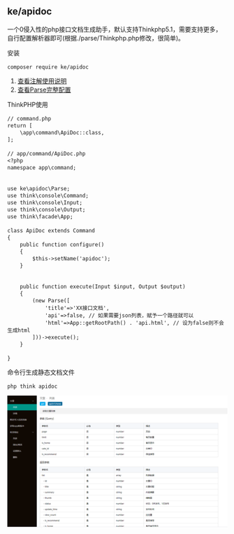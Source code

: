 ## ke/apidoc

一个0侵入性的php接口文档生成助手，默认支持Thinkphp5.1，需要支持更多，自行配置解析器即可(根据./parse/Thinkphp.php修改，很简单)。

安装

```
composer require ke/apidoc
```

1. [查看注解使用说明](./docs/README.md)
2. [查看Parse完整配置](./docs/parse.md)

ThinkPHP使用

```
// command.php
return [
    \app\command\ApiDoc::class,
];

// app/command/ApiDoc.php
<?php
namespace app\command;


use ke\apidoc\Parse;
use think\console\Command;
use think\console\Input;
use think\console\Output;
use think\facade\App;

class ApiDoc extends Command
{
    public function configure()
    {
        $this->setName('apidoc');
    }


    public function execute(Input $input, Output $output)
    {
        (new Parse([
            'title'=>'XX接口文档',
            'api'=>false, // 如果需要json列表，赋予一个路径就可以
            'html'=>App::getRootPath() . 'api.html', // 设为false则不会生成html
        ]))->execute();
    }

}
```

命令行生成静态文档文件
```
php think apidoc
```

![QQ截图20200903144519](./docs/QQ截图20200903144519.png "QQ截图20200903144519.png")
